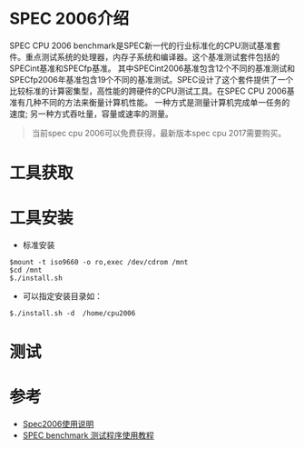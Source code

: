 # SPEC 2006介绍

SPEC CPU 2006 benchmark是SPEC新一代的行业标准化的CPU测试基准套件。重点测试系统的处理器，内存子系统和编译器。这个基准测试套件包括的SPECint基准和SPECfp基准。 其中SPECint2006基准包含12个不同的基准测试和SPECfp2006年基准包含19个不同的基准测试。SPEC设计了这个套件提供了一个比较标准的计算密集型，高性能的跨硬件的CPU测试工具。在SPEC CPU 2006基准有几种不同的方法来衡量计算机性能。 一种方式是测量计算机完成单一任务的速度; 另一种方式吞吐量，容量或速率的测量。 

> 当前spec cpu 2006可以免费获得，最新版本spec cpu 2017需要购买。

# 工具获取

# 工具安装

* 标准安装

```
$mount -t iso9660 -o ro,exec /dev/cdrom /mnt
$cd /mnt
$./install.sh
```

* 可以指定安装目录如：

```
$./install.sh -d  /home/cpu2006
```

# 测试



# 参考

* [Spec2006使用说明](http://www.vimlinux.com/lipeng/2014/10/10/linux/)
* [SPEC benchmark 测试程序使用教程](https://blog.csdn.net/timesir/article/details/78157791)